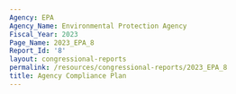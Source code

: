 ```yaml
---
Agency: EPA
Agency_Name: Environmental Protection Agency
Fiscal_Year: 2023
Page_Name: 2023_EPA_8
Report_Id: '8'
layout: congressional-reports
permalink: /resources/congressional-reports/2023_EPA_8
title: Agency Compliance Plan
---
```

